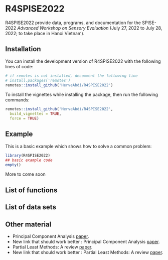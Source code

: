 
# R4SPISE2022

<!-- badges: start -->
<!-- badges: end -->
R4SPISE2022 provide data, programs, 
and documentation for the SPISE-2022 
*Advanced Workshop on Sensory Evaluation*
(July 27, 2022 to July 28, 2022;
to take place in Hanoi Vietnam).

## Installation

You can install the development version of
R4SPISE2022 with the following lines of code:

``` r
# if remotes is not installed, decomment the following line
# install.packages('remotes')
remotes::install_github('HerveAbdi/R4SPISE2022')
```

To install the vignettes while installing the package, then run the following commands:

``` r
remotes::install_github('HerveAbdi/R4SPISE2022', 
  build_vignettes = TRUE,
  force = TRUE)
```
## Example

This is a basic example which shows 
how to solve a common problem:

``` r
library(R4SPISE2022)
## basic example code
empty()
```

More to come soon

## List of functions

## List of data sets

## Other material

 * Principal Component Analysis [paper](inst/extdata/abdi-awPCA2010.pdf).
 * New link that should work better : Principal Component Analysis [paper](articles/other/abdi-awPCA2010.pdf).
 * Partial Least Methods: A review [paper](inst/extdata/abdi-PLSC_and_PLSR2012.pdf).
 * New link that should work better : Partial Least Methods: A review [paper](articles/other/abdi-PLSC_and_PLSR2012.pdf).

